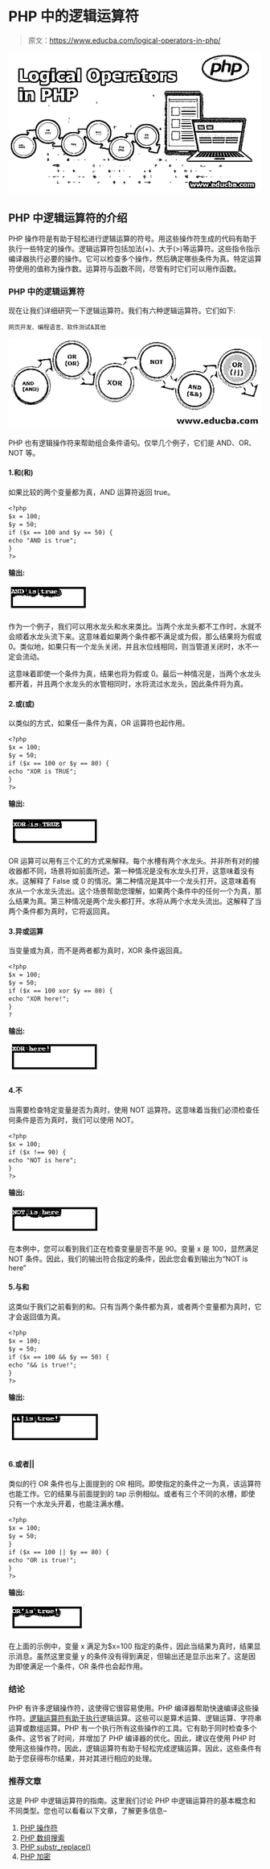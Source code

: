 # PHP 中的逻辑运算符

> 原文：<https://www.educba.com/logical-operators-in-php/>

![Logical Operators In PHP](img/a3ab1b537c91670df980031aed43f632.png)



## PHP 中逻辑运算符的介绍

PHP 操作符是有助于轻松进行逻辑运算的符号。用这些操作符生成的代码有助于执行一些特定的操作。逻辑运算符包括加法(+)、大于(>)等运算符。这些指令指示编译器执行必要的操作。它可以检查多个操作，然后确定哪些条件为真。特定运算符使用的值称为操作数。运算符与函数不同，尽管有时它们可以用作函数。

### PHP 中的逻辑运算符

现在让我们详细研究一下逻辑运算符。我们有六种逻辑运算符。它们如下:

<small>网页开发、编程语言、软件测试&其他</small>

![6 logical operators](img/79a70e21ebca2d94dc12acbe10728ae0.png)



PHP 也有逻辑操作符来帮助组合条件语句。仅举几个例子，它们是 AND、OR、NOT 等。

#### 1.和(和)

如果比较的两个变量都为真，AND 运算符返回 true。

```
<?php
$x = 100;
$y = 50;
if ($x == 100 and $y == 50) {
echo "AND is true";
}
?> 
```

**输出:**

![logical operators in php 1](img/b19ac47124519ba14491e85946a2e072.png)



作为一个例子，我们可以用水龙头和水来类比。当两个水龙头都不工作时，水就不会顺着水龙头流下来。这意味着如果两个条件都不满足或为假，那么结果将为假或 0。类似地，如果只有一个龙头关闭，并且水位线相同，则当管道关闭时，水不一定会流动。

这意味着即使一个条件为真，结果也将为假或 0。最后一种情况是，当两个水龙头都开着，并且两个水龙头的水管相同时，水将流过水龙头，因此条件将为真。

#### 2.或(或)

以类似的方式，如果任一条件为真，OR 运算符也起作用。

```
<?php
$x = 100;
$y = 50;
if ($x == 100 or $y == 80) {
echo "XOR is TRUE";
}
?> 
```

**输出:**

![logical operators in php](img/410d552b66e13c1f2498321eb9900fc7.png)



OR 运算可以用有三个汇的方式来解释。每个水槽有两个水龙头。并非所有对的接收器都不同，场景将如前面所述。第一种情况是没有水龙头打开，这意味着没有水。这解释了 False 或 0 的情况。第二种情况是其中一个龙头打开。这意味着有水从一个水龙头流出。这个场景帮助您理解，如果两个条件中的任何一个为真，那么结果为真。第三种情况是两个龙头都打开。水将从两个水龙头流出。这解释了当两个条件都为真时，它将返回真。

#### 3.异或运算

当变量或为真，而不是两者都为真时，XOR 条件返回真。

```
<?php
$x = 100;
$y = 50;
if ($x == 100 xor $y == 80) {
echo "XOR here!";
}
?
```

**输出:**

![xor](img/70efcc43d1f96af45928c840e817cd01.png)



#### 4.不

当需要检查特定变量是否为真时，使用 NOT 运算符。这意味着当我们必须检查任何条件是否为真时，我们可以使用 NOT。

```
<?php
$x = 100;
if ($x !== 90) {
echo "NOT is here";
}
?>
```

**输出:**

![not operator](img/387e7e3ef65544e639d43aa022e97280.png)



在本例中，您可以看到我们正在检查变量是否不是 90。变量 x 是 100，显然满足 NOT 条件。因此，我们的输出符合指定的条件，因此您会看到输出为“NOT is here”

#### 5.与和

这类似于我们之前看到的和。只有当两个条件都为真，或者两个变量都为真时，它才会返回值为真。

```
<?php
$x = 100;
$y = 50;
if ($x == 100 && $y == 50) {
echo "&& is true!";
}
?> 
```

**输出:**

![and](img/62d12b0a9f3641488ff4ada83fd63a00.png)



#### 6.或者||

类似的行 OR 条件也与上面提到的 OR 相同。即使指定的条件之一为真，该运算符也能工作。它的结果与前面提到的 tap 示例相似。或者有三个不同的水槽，即使只有一个水龙头开着，也能注满水槽。

```
<?php
$x = 100;
$y = 50;
}
if ($x == 100 || $y == 80) {
echo "OR is true!";
}
?> 
```

**输出:**

![or operator 2](img/f9451939f96a9ea9ac22800ac986991f.png)



在上面的示例中，变量 x 满足为$x=100 指定的条件，因此当结果为真时，结果显示消息。虽然这里变量 y 的条件没有得到满足，但输出还是显示出来了。这是因为即使满足一个条件，OR 条件也会起作用。

### 结论

PHP 有许多逻辑操作符，这使得它很容易使用。PHP 编译器帮助快速编译这些操作符。[逻辑运算符有助于执行](https://www.educba.com/sql-logical-operators/)逻辑运算。这些可以是算术运算、逻辑运算、字符串运算或数组运算。PHP 有一个执行所有这些操作的工具。它有助于同时检查多个条件。这节省了时间，并增加了 PHP 编译器的优化。因此，建议在使用 PHP 时使用这些操作符。因此，逻辑运算符有助于轻松完成逻辑运算。因此，这些条件有助于您获得布尔结果，并对其进行相应的处理。

### 推荐文章

这是 PHP 中逻辑运算符的指南。这里我们讨论 PHP 中逻辑运算符的基本概念和不同类型。您也可以看看以下文章，了解更多信息–

1.  [PHP 操作符](https://www.educba.com/php-operators/)
2.  [PHP 数组搜索](https://www.educba.com/php-array-search/)
3.  [PHP substr_replace()](https://www.educba.com/php-substr_replace/)
4.  [PHP 加密](https://www.educba.com/php-encryption/)





